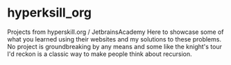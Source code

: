 # hyperksill_org
Projects from hyperskill.org / JetbrainsAcademy
Here to showcase some of what you learned using their websites and my solutions to these problems. No project is groundbreaking by any means and some like the 
knight's tour I'd reckon is a classic way to make people think about recursion. 
